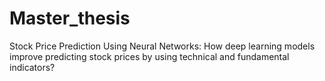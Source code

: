 # Master_thesis
Stock Price Prediction Using Neural Networks: How deep learning models improve predicting stock prices by using technical and fundamental indicators?
